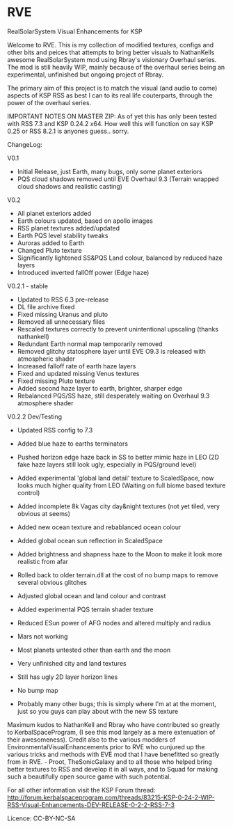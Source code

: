 RVE
===

RealSolarSystem Visual Enhancements for KSP

Welcome to RVE. This is my collection of modified textures, configs and other bits and peices that attempts to bring better visuals to NathanKells awesome RealSolarSystem mod using Rbray's visionary Overhaul series.
The mod is still heavily WIP, mainly because of the overhaul series being an experimental, unfinished but ongoing project of Rbray.

The primary aim of this project is to match the visual (and audio to come) aspects of KSP RSS as best I can to its real life couterparts, through the power of the overhaul series.

IMPORTANT NOTES ON MASTER ZIP: As of yet this has only been tested with RSS 7.3 and KSP 0.24.2 x64. How well this will function on say KSP 0.25 or RSS 8.2.1 is anyones guess.. sorry.

ChangeLog:

V0.1 
- Initial Release, just Earth, many bugs, only some planet exteriors
- PQS cloud shadows removed until EVE Overhaul 9.3 (Terrain wrapped cloud shadows and realistic casting)

V0.2 
- All planet exteriors added
- Earth colours updated, based on apollo images
- RSS planet textures added/updated
- Earth PQS level stability tweaks
- Auroras added to Earth
- Changed Pluto texture
- Significantly lightened SS&PQS Land colour, balanced by reduced haze layers
- Introduced inverted fallOff power (Edge haze)

V0.2.1 - stable
- Updated to RSS 6.3 pre-release
- DL file archive fixed
- Fixed missing Uranus and pluto
- Removed all unnecessary files
- Rescaled textures correctly to prevent unintentional upscaling (thanks nathankell)
- Redundant Earth normal map temporarily removed
- Removed glitchy statosphere layer until EVE O9.3 is released with atmospheric shader
- Increased falloff rate of earth haze layers
- Fixed and updated missing Venus textures
- Fixed missing Pluto texture
- Added second haze layer to earth, brighter, sharper edge
- Rebalanced PQS/SS haze, still desperately waiting on Overhaul 9.3 atmosphere shader

V0.2.2 Dev/Testing
- Updated RSS config to 7.3
- Added blue haze to earths terminators
- Pushed horizon edge haze back in SS to better mimic haze in LEO (2D fake haze layers still look ugly, especially in PQS/ground level)
- Added experimental 'global land detail' texture to ScaledSpace, now looks much higher quality from LEO (Waiting on full biome based texture control)
- Added incomplete 8k Vagas city day&night textures (not yet tiled, very obvious at seems)
- Added new ocean texture and rebablanced ocean colour
- Added global ocean sun reflection in ScaledSpace
- Added brightness and shapness haze to the Moon to make it look more realistic from afar
- Rolled back to older terrain.dll at the cost of no bump maps to remove several obvious glitches
- Adjusted global ocean and land colour and contrast
- Added experimental PQS terrain shader texture
- Reduced ESun power of AFG nodes and altered multiply and radius 

- Mars not working
- Most planets untested other than earth and the moon
- Very unfinished city and land textures
- Still has ugly 2D layer horizon lines
- No bump map
- Probably many other bugs; this is simply where I'm at at the moment, just so you guys can play about with the new SS texture 


Maximum kudos to NathanKell and Rbray who have contributed so greatly to KerbalSpaceProgram, (I see this mod largely as a mere extenuation of their awesomeness).
Credit also to the various modders of EnvironmentalVisualEnhancements prior to RVE who cunjured up the various tricks and methods with EVE mod that I have benefitted so greatly from in RVE. - Proot, TheSonicGalaxy and to all those who helped bring better textures to RSS and develop it in all ways, and to Squad for making such a beautifully open source game with such potential.

For all other information visit the KSP Forum thread:
http://forum.kerbalspaceprogram.com/threads/83215-KSP-0-24-2-WIP-RSS-Visual-Enhancements-DEV-RELEASE-0-2-2-RSS-7-3

Licence: CC-BY-NC-SA
